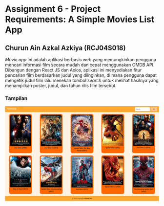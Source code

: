 # Assignment 6 - Project Requirements: A Simple Movies List App
## Churun Ain Azkal Azkiya (RCJ04S018)

*Movie app* ini adalah aplikasi berbasis web yang memungkinkan pengguna mencari informasi film secara mudah dan cepat menggunakan OMDB API. Dibangun dengan React JS dan Axios, aplikasi ini menyediakan fitur pencarian film berdasarkan judul yang diinginkan, di mana pengguna dapat mengetik judul film lalu menekan tombol *search* untuk melihat hasilnya yang menampilkan poster, judul, dan tahun rilis film tersebut.

### Tampilan
![Landing Page](Movie-App.png)